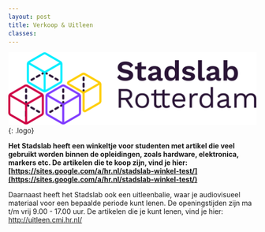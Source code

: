 ```yaml
---
layout: post
title: Verkoop & Uitleen
classes: 
---
```


![alt text](../assets/svg/logo.svg "Stadslab"){: .logo}

**Het Stadslab heeft een winkeltje voor studenten met artikel die veel gebruikt worden binnen de opleidingen, zoals hardware, elektronica, markers etc. De artikelen die te koop zijn, vind je hier: [https://sites.google.com/a/hr.nl/stadslab-winkel-test/](https://sites.google.com/a/hr.nl/stadslab-winkel-test/)**

Daarnaast heeft het Stadslab ook een uitleenbalie, waar je audiovisueel materiaal voor een bepaalde periode kunt lenen. De openingstijden zijn ma t/m vrij 9.00 - 17.00 uur.
De artikelen die je kunt lenen, vind je hier: [http://uitleen.cmi.hr.nl/ 
](http://uitleen.cmi.hr.nl/)